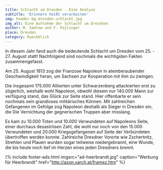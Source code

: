 ```yaml
---
title: Schlacht um Dresden - Eine Analyse
subtitle: 'Erinnern heißt verarbeiten'
img: header-bg-dresden-schlacht.jpg
img_alt: Eine Aufnahme der Schlacht um Dresdnen
author: M. Samlow und F. Pojtinger
place: Dresden
category: Rueckblick
---
```


In diesem Jahr fand auch die bedeutende Schlacht um Dresden vom 25. - 27. August statt! Nachfolgend sind nochmals die wichtigsten Fakten zusammengefasst.

Am 25. August 1813 zog der Franzose Napoleon in atemberaubender Geschwindigkeit heran, um Sachsen zur Kooperation mit ihm zu zwingen.

Die insgesamt 175.000 Alliierten unter Schwarzenberg attackierten erst zu zögerlich, weshalb wohl Napoleon, obwohl diesem nur 140.000 Mann zur verfügung stand, das Glück zur Seite stand. Hier offenbarte er sein nochmals sein grandioses militärisches Können. Mit zahlreichen Gefangenen im Gefolge zog Napoleon deshalb als Sieger in Dresden ein, die Die Vernichtung der gegnerischen Truppen aber misslang.

Es kam zu 10.000 Toten und 10.000 Verwundeten auf Napoleons Seite, einer durchaus desaströsen Zahl, die wohl nur noch von den 15.000 Verwundeten und 20.000 Kriegsgefangenen auf Seite der Verbündeten übertroffen werden konnte. Zahlreiche Dresdner Vororte wie Zschertnitz, Strehlen und Plauen wurden sogar teilweise niedergebrannt, eine Wunde, die bis heute noch tief im Herzen eines jeden Dresdners brennt.


{% include footer-ads.html 
  imgsrc="ad-heerbrandt.jpg"
  caption="Werbung für Heerbrandt"
  href="http://azon.xarch.at/framez.htm"
%}